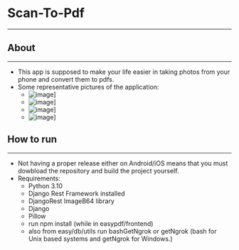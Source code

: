 # Scan-To-Pdf
----------

## About
----------
- This app is supposed to make your life easier in taking photos from your phone and convert them to pdfs.
- Some representative pictures of the application:
  - ![image](docs/login.png)]
  - ![image](docs/share.png)]
  - ![image](docs/homePage.png)]
  - ![image](docs/take.png)]
## How to run
-----------

- Not having a proper release either on Android/iOS means that you must dowbload the repository and build the project yourself.
- Requirements:
  - Python 3.10
  - Django Rest Framework installed
  - DjangoRest ImageB64 library
  - Django
  - Pillow
  - run npm install (while in easypdf/frontend)
  - also from easy/db/utils run bashGetNgrok or getNgrok (bash for Unix based systems and getNgrok for Windows.)
